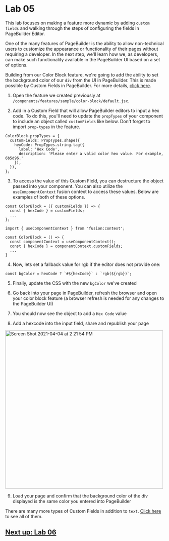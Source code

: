 # Lab 05
This lab focuses on making a feature more dynamic by adding `custom fields` and walking through the steps of configuring the fields in PageBuilder Editor.

One of the many features of PageBuilder is the ability to allow non-technical users to customize the appearance or functionality of their pages without requiring a developer. In the next step, we'll learn how we, as developers, can make such functionality available in the PageBuilder UI based on a set of options.

Building from our Color Block feature, we're going to add the ability to set the background color of our `div` from the UI in PageBuilder. This is made possible by Custom Fields in PageBuilder. For more details, [click here](https://redirector.arcpublishing.com/alc/arc-products/pagebuilder/fusion/documentation/recipes/adding-custom-fields.md).

1. Open the feature we created previously at `/components/features/sample/color-block/default.jsx`.

2. Add in a Custom Field that will allow PageBuilder editors to input a hex code. To do this, you'll need to update the `propTypes` of your component to include an object called `customFields` like below. Don't forget to import `prop-types` in the feature.
```
ColorBlock.propTypes = {
  customFields: PropTypes.shape({
    hexCode: PropTypes.string.tag({
      label: 'Hex Code',
      description: 'Please enter a valid color hex value. For example, 6b5d96.'
    }),
  }),
};
```

3. To access the value of this Custom Field, you can destructure the object passed into your component. You can also utilize the `useComponentContext` fusion context to access these values. Below are examples of both of these options.
```
const ColorBlock = ({ customFields }) => {
  const { hexCode } = customFields;
  ...
};
```
```
import { useComponentContext } from 'fusion:context';

const ColorBlock = () => {
  const componentContext = useComponentContext();
  const { hexCode } = componentContext.customFields;
  ...
}
```

4. Now, lets set a fallback value for rgb if the editor does not provide one:
```
const bgColor = hexCode ? `#${hexCode}` : `rgb(${rgb})`;
```

5. Finally, update the CSS with the new `bgColor` we've created

6. Go back into your page in PageBuilder, refresh the browser and open your color block feature (a browser refresh is needed for any changes to the PageBuilder UI)

7. You should now see the object to add a `Hex Code` value

8. Add a hexcode into the input field, share and republish your page

<img width="500" alt="Screen Shot 2021-04-04 at 2 21 54 PM" src="https://user-images.githubusercontent.com/39777478/113517981-42c49080-9551-11eb-8bed-1a4eab7b2dd7.png">

9. Load your page and confirm that the background color of the div displayed is the same color you entered into PageBuilder

There are many more types of Custom Fields in addition to `text`. [Click here](https://redirector.arcpublishing.com/alc/arc-products/pagebuilder/fusion/documentation/api/feature-pack/components/custom-fields.md?version=2.7) to see all of them.

## [Next up: Lab 06](https://github.com/wapopartners/Fusion-Training-User-Stories/tree/lab-06)
